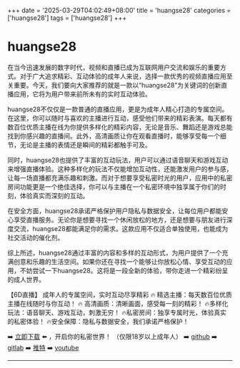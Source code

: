 +++
date = '2025-03-29T04:02:49+08:00'
title = 'huangse28'
categories = ['huangse28']
tags = ['huangse28']
+++

# huangse28

在当今迅速发展的数字时代，视频和直播已成为互联网用户交流和娱乐的重要方式。对于广大追求精彩、互动体验的成年人来说，选择一款优秀的视频直播应用至关重要。今天，我们要向大家推荐的就是一款以“huangse28”为关键词的创新直播应用，它将为用户带来前所未有的实时互动体验。

huangse28不仅仅是一款普通的直播应用，更是为成年人精心打造的专属空间。在这里，你可以随时与喜欢的主播进行互动，感受他们带来的精彩表演。每天都有数百位优质主播在线为你提供多样化的精彩内容，无论是音乐、舞蹈还是游戏总能找到你感兴趣的直播间。此外，高清画质让你在观看直播时，能够享受每一个细节，无论是主播的表情还是瞬间的精彩都触手可及。

同时，huangse28也提供了丰富的互动玩法，用户可以通过语音聊天和游戏互动来增强直播体验。这种多样化的玩法不仅能增加互动性，还能激发用户的参与感，让每一场直播都充满乐趣和刺激。而对于想要享受私密时光的用户，应用中的私密房间功能更是一个绝佳选择，你可以与主播在一个私密环境中独享属于你们的时刻，体验真实而深刻的互动。

在安全方面，huangse28承诺严格保护用户隐私与数据安全，让每位用户都能安心享受直播服务。无论你是想要寻找一个休闲放松的地方，还是想要与朋友进行深度交流，huangse28都能满足你的需求。这款应用不仅适合单独使用，也能成为社交活动的催化剂。

综上所述，huangse28通过丰富的内容和多样的互动形式，为用户提供了一个充满创意和乐趣的生活空间。如果你还在寻找一个能够让你放松心情、享受互动的应用，不妨尝试一下huangse28。这将是一段全新的体验，带你走进一个精彩纷呈的成人世界。

【6D直播】
成年人的专属空间，实时互动尽享精彩
🔥 精选主播：每天数百位优质主播在线随时与你互动！
🔥 高清画质：清晰画面，感受每一刻的精彩！
🔥多样化玩法：语音聊天、游戏互动，刺激无穷！
🔥私密房间：独享专属时光，体验真实的私密体验！
🔥安全保障：隐私与数据安全，我们承诺严格保护！

➡️ [立即下载](https://down123.s3.ap-east-1.amazonaws.com/down/down.html?channelCode=blog) ⬅️ ，开启你的私密世界！
（仅限18岁以上成年人）
➡️ [github](https://aldult-live.github.io/)
➡️ [gitlab](https://seo-09598d.gitlab.io/)
➡️ [推特](https://x.com/wegame33)
➡️ [youtube](https://www.youtube.com/@6Dlive)

---
